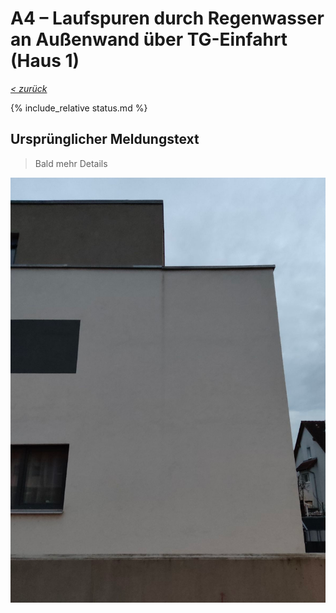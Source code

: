 # A4 &ndash; Laufspuren durch Regenwasser an Außenwand über TG-Einfahrt (Haus 1)

_[&lt; zurück](../../index.md)_

{% include_relative status.md %}

## Ursprünglicher Meldungstext

> Bald mehr Details

![](Meldung.png)
